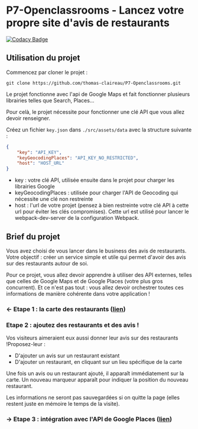 # P7-Openclassrooms - Lancez votre propre site d'avis de restaurants

[![Codacy Badge](https://api.codacy.com/project/badge/Grade/3e8b57f9f2184b3285987b2de9c4b31c)](https://www.codacy.com/manual/thomas-claireau/P7-Openclassrooms?utm_source=github.com&amp;utm_medium=referral&amp;utm_content=thomas-claireau/P7-Openclassrooms&amp;utm_campaign=Badge_Grade)

## Utilisation du projet

Commencez par cloner le projet :

````text
git clone https://github.com/thomas-claireau/P7-Openclassrooms.git
````

Le projet fonctionne avec l'api de Google Maps et fait fonctionner plusieurs librairies telles que Search, Places...

Pour celà, le projet nécessite pour fonctionner une clé API que vous allez devoir renseigner.

Créez un fichier `key.json` dans `./src/assets/data` avec la structure suivante :

````json
{
	"key": "API_KEY",
	"keyGeocodingPlaces": "API_KEY_NO_RESTRICTED",
	"host": "HOST_URL"
}
````

- key : votre clé API, utilisée ensuite dans le projet pour charger les librairies Google
- keyGeocodingPlaces : utilisée pour charger l'API de Geocoding qui nécessite une clé non restreinte
- host : l'url de votre projet (pensez à bien restreinte votre clé API à cette url pour éviter les clés compromises). Cette url est utilisé pour lancer le webpack-dev-server de la configuration Webpack.


## Brief du projet

Vous avez choisi de vous lancer dans le business des avis de restaurants. Votre objectif : créer un service simple et utile qui permet d'avoir des avis sur des restaurants autour de soi.

Pour ce projet, vous allez devoir apprendre à utiliser des API externes, telles que celles de Google Maps et de Google Places (votre plus gros concurrent). Et ce n'est pas tout : vous allez devoir orchestrer toutes ces informations de manière cohérente dans votre application !

### <- Etape 1 : la carte des restaurants ([lien](https://github.com/thomas-claireau/P7-Openclassrooms/tree/etape-1))

### Etape 2 : ajoutez des restaurants et des avis !

Vos visiteurs aimeraient eux aussi donner leur avis sur des restaurants !Proposez-leur :

* D'ajouter un avis sur un restaurant existant
* D'ajouter un restaurant, en cliquant sur un lieu spécifique de la carte

Une fois un avis ou un restaurant ajouté, il apparaît immédiatement sur la carte. Un nouveau marqueur apparaît pour indiquer la position du nouveau restaurant.

Les informations ne seront pas sauvegardées si on quitte la page (elles restent juste en mémoire le temps de la visite).

### -> Etape 3 : intégration avec l'API de Google Places ([lien](https://github.com/thomas-claireau/P7-Openclassrooms/tree/etape-3))
